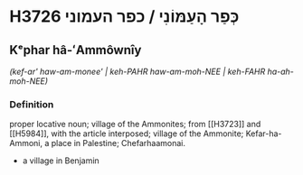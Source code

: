# H3726 כְּפַר הָעַמּוֹנִי / כפר העמוני

## Kᵉphar hâ-ʻAmmôwnîy

_(kef-ar' haw-am-monee' | keh-PAHR haw-am-moh-NEE | keh-FAHR ha-ah-moh-NEE)_

### Definition

proper locative noun; village of the Ammonites; from [[H3723]] and [[H5984]], with the article interposed; village of the Ammonite; Kefar-ha-Ammoni, a place in Palestine; Chefarhaamonai.

- a village in Benjamin

